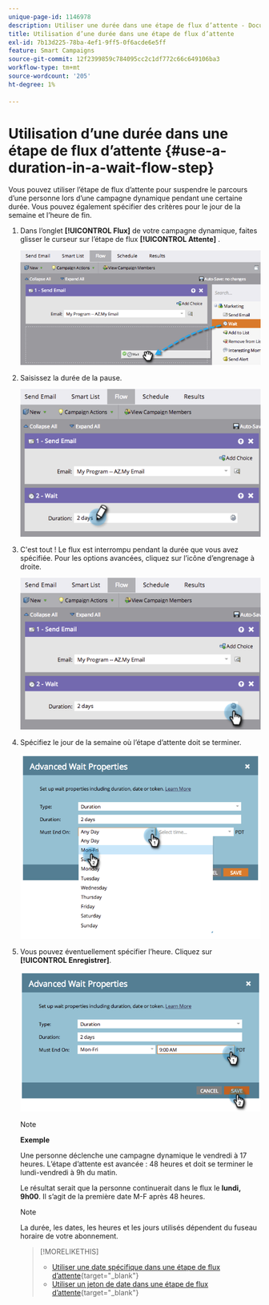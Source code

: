 ```yaml
---
unique-page-id: 1146978
description: Utiliser une durée dans une étape de flux d’attente - Documents Marketo - Documentation du produit
title: Utilisation d’une durée dans une étape de flux d’attente
exl-id: 7b13d225-78ba-4ef1-9ff5-0f6acde6e5ff
feature: Smart Campaigns
source-git-commit: 12f2399859c784095cc2c1df772c66c649106ba3
workflow-type: tm+mt
source-wordcount: '205'
ht-degree: 1%

---
```


# Utilisation d’une durée dans une étape de flux d’attente {#use-a-duration-in-a-wait-flow-step}

Vous pouvez utiliser l’étape de flux d’attente pour suspendre le parcours d’une personne lors d’une campagne dynamique pendant une certaine durée. Vous pouvez également spécifier des critères pour le jour de la semaine et l’heure de fin.

1. Dans l’onglet **[!UICONTROL Flux]** de votre campagne dynamique, faites glisser le curseur sur l’étape de flux **[!UICONTROL Attente]** .

   ![](assets/use-a-duration-in-a-wait-flow-step-1.png)

1. Saisissez la durée de la pause.

   ![](assets/use-a-duration-in-a-wait-flow-step-2.png)

1. C&#39;est tout ! Le flux est interrompu pendant la durée que vous avez spécifiée. Pour les options avancées, cliquez sur l’icône d’engrenage à droite.

   ![](assets/use-a-duration-in-a-wait-flow-step-3.png)

1. Spécifiez le jour de la semaine où l’étape d’attente doit se terminer.

   ![](assets/use-a-duration-in-a-wait-flow-step-4.png)

1. Vous pouvez éventuellement spécifier l’heure. Cliquez sur **[!UICONTROL Enregistrer]**.

   ![](assets/use-a-duration-in-a-wait-flow-step-5.png)

   >[!NOTE]
   >
   >**Exemple**
   >
   >Une personne déclenche une campagne dynamique le vendredi à 17 heures. L’étape d’attente est avancée : 48 heures et doit se terminer le lundi-vendredi à 9h du matin.
   >
   >Le résultat serait que la personne continuerait dans le flux le **lundi, 9h00**. Il s’agit de la première date M-F après 48 heures.

   >[!NOTE]
   >
   >La durée, les dates, les heures et les jours utilisés dépendent du fuseau horaire de votre abonnement.

   >[!MORELIKETHIS]
   >
   >* [Utiliser une date spécifique dans une étape de flux d’attente](/help/marketo/product-docs/core-marketo-concepts/smart-campaigns/flow-actions/wait/use-a-specific-date-in-a-wait-flow-step.md){target="_blank"}
   >* [Utiliser un jeton de date dans une étape de flux d’attente](/help/marketo/product-docs/core-marketo-concepts/smart-campaigns/flow-actions/wait/use-a-date-token-in-a-wait-flow-step.md){target="_blank"}
